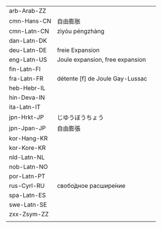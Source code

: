 | | | |
|-|-|-|
| arb-Arab-ZZ |  |  |
| cmn-Hans-CN | 自由膨胀 |  |
| cmn-Latn-CN | zìyóu péngzhàng |  |
| dan-Latn-DK |  |  |
| deu-Latn-DE | freie Expansion |  |
| eng-Latn-US | Joule expansion, free expansion |  |
| fin-Latn-FI |  |  |
| fra-Latn-FR | détente [f] de Joule Gay-Lussac |  |
| heb-Hebr-IL |  |  |
| hin-Deva-IN |  |  |
| ita-Latn-IT |  |  |
| jpn-Hrkt-JP | じゆうぼうちょう |  |
| jpn-Jpan-JP | 自由膨張 |  |
| kor-Hang-KR |  |  |
| kor-Kore-KR |  |  |
| nld-Latn-NL |  |  |
| nob-Latn-NO |  |  |
| por-Latn-PT |  |  |
| rus-Cyrl-RU | свобо́дное расшире́ние |  |
| spa-Latn-ES |  |  |
| swe-Latn-SE |  |  |
| zxx-Zsym-ZZ |  |  |
|  |  |  |